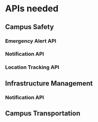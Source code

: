 # APIs needed
## Campus Safety
### Emergency Alert API
### Notification API
### Location Tracking API

## Infrastructure Management
### Notification API

## Campus Transportation
### 
